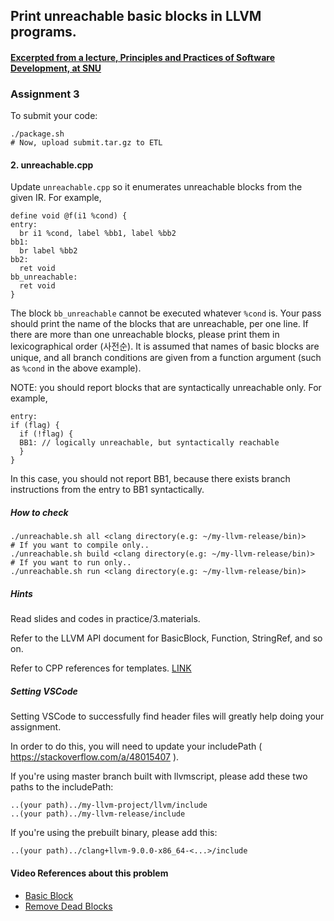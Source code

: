 ## Print unreachable basic blocks in LLVM programs. 
#### [Excerpted from a lecture, Principles and Practices of Software Development, at SNU](https://github.com/snu-sf-class/swpp202001/tree/master/practice/3.assn)

### Assignment 3

To submit your code:

```
./package.sh
# Now, upload submit.tar.gz to ETL
```


#### 2. unreachable.cpp

Update `unreachable.cpp` so it enumerates unreachable blocks from the given IR.
For example,

```
define void @f(i1 %cond) {
entry:
  br i1 %cond, label %bb1, label %bb2
bb1:
  br label %bb2
bb2:
  ret void
bb_unreachable:
  ret void
}
```

The block `bb_unreachable` cannot be executed whatever `%cond` is.
Your pass should print the name of the blocks that are unreachable, per one line.
If there are more than one unreachable blocks, please print them in
lexicographical order (사전순).
It is assumed that names of basic blocks are unique, and all branch conditions
are given from a function argument (such as `%cond` in the above example).

NOTE: you should report blocks that are syntactically unreachable only.
For example,

```
entry:
if (flag) {
  if (!flag) {
  BB1: // logically unreachable, but syntactically reachable
  }
}
```

In this case, you should not report BB1, because there exists branch instructions from the entry to BB1 syntactically.


##### How to check

```
./unreachable.sh all <clang directory(e.g: ~/my-llvm-release/bin)>
# If you want to compile only..
./unreachable.sh build <clang directory(e.g: ~/my-llvm-release/bin)>
# If you want to run only..
./unreachable.sh run <clang directory(e.g: ~/my-llvm-release/bin)>
```

##### Hints

Read slides and codes in practice/3.materials.

Refer to the LLVM API document for BasicBlock, Function, StringRef, and so on.

Refer to CPP references for templates. [LINK](https://en.cppreference.com/)

##### Setting VSCode

Setting VSCode to successfully find header files will greatly help doing your
assignment.

In order to do this, you will need to update your includePath
( https://stackoverflow.com/a/48015407 ).

If you're using master branch built with llvmscript, please add these two paths
to the includePath:

```
..(your path)../my-llvm-project/llvm/include
..(your path)../my-llvm-release/include
```

If you're using the prebuilt binary, please add this:

```
..(your path)../clang+llvm-9.0.0-x86_64-<...>/include
```

#### Video References about this problem
- [Basic Block](https://www.youtube.com/watch?v=m8G_S5LwlTo&feature=youtu.be&t=818)
- [Remove Dead Blocks](https://youtu.be/3QQuhL-dSys?t=738)

